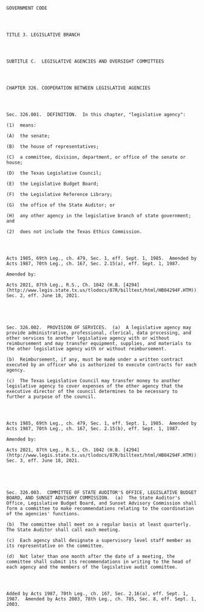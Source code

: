 ﻿
    
    
    	
    					
    
    
    GOVERNMENT CODE
    
      
    
    
    TITLE 3. LEGISLATIVE BRANCH
    
      
    
    
    SUBTITLE C.  LEGISLATIVE AGENCIES AND OVERSIGHT COMMITTEES
    
      
    
    
    CHAPTER 326. COOPERATION BETWEEN LEGISLATIVE AGENCIES
    
      
    
    
    Sec. 326.001.  DEFINITION.  In this chapter, "legislative agency":
    
    (1)  means:
    
    (A)  the senate;
    
    (B)  the house of representatives;
    
    (C)  a committee, division, department, or office of the senate or house;
    
    (D)  the Texas Legislative Council;
    
    (E)  the Legislative Budget Board;
    
    (F)  the Legislative Reference Library;
    
    (G)  the office of the State Auditor; or
    
    (H)  any other agency in the legislative branch of state government; and
    
    (2)  does not include the Texas Ethics Commission.
    
    
    
    
    Acts 1985, 69th Leg., ch. 479, Sec. 1, eff. Sept. 1, 1985.  Amended by Acts 1987, 70th Leg., ch. 167, Sec. 2.15(a), eff. Sept. 1, 1987.
    
    Amended by: 
    
    Acts 2021, 87th Leg., R.S., Ch. 1042 (H.B. [4294](http://www.legis.state.tx.us/tlodocs/87R/billtext/html/HB04294F.HTM)), Sec. 2, eff. June 18, 2021.
    
    
    
    
    
    Sec. 326.002.  PROVISION OF SERVICES.  (a)  A legislative agency may provide administrative, professional, clerical, data processing, and other services to another legislative agency with or without reimbursement and may transfer equipment, supplies, and materials to the other legislative agency with or without reimbursement.
    
    (b)  Reimbursement, if any, must be made under a written contract executed by an officer who is authorized to execute contracts for each agency.
    
    (c)  The Texas Legislative Council may transfer money to another legislative agency to cover expenses of the other agency that the executive director of the council determines to be necessary to further a purpose of the council.
    
    
    
    
    Acts 1985, 69th Leg., ch. 479, Sec. 1, eff. Sept. 1, 1985.  Amended by Acts 1987, 70th Leg., ch. 167, Sec. 2.15(b), eff. Sept. 1, 1987.
    
    Amended by: 
    
    Acts 2021, 87th Leg., R.S., Ch. 1042 (H.B. [4294](http://www.legis.state.tx.us/tlodocs/87R/billtext/html/HB04294F.HTM)), Sec. 3, eff. June 18, 2021.
    
    
    
    
    
    Sec. 326.003.  COMMITTEE OF STATE AUDITOR'S OFFICE, LEGISLATIVE BUDGET BOARD, AND SUNSET ADVISORY COMMISSION.  (a)  The State Auditor's Office, Legislative Budget Board, and Sunset Advisory Commission shall form a committee to make recommendations relating to the coordination of the agencies' functions.
    
    (b)  The committee shall meet on a regular basis at least quarterly.  The State Auditor shall call each meeting.
    
    (c)  Each agency shall designate a supervisory level staff member as its representative on the committee.
    
    (d)  Not later than one month after the date of a meeting, the committee shall submit its recommendations in writing to the head of each agency and the members of the legislative audit committee.
    
    
    
    
    Added by Acts 1987, 70th Leg., ch. 167, Sec. 2.16(a), eff. Sept. 1, 1987.  Amended by Acts 2003, 78th Leg., ch. 785, Sec. 8, eff. Sept. 1, 2003.
    
    
    
    
    				
